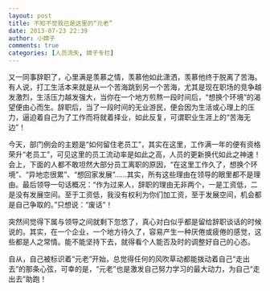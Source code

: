 ```yaml
---
layout: post
title: 不知不觉我已是这里的“元老”
date: 2013-07-23 22:39
author: 小嫦子
comments: true
categories: [人员流失, 嫦子专栏]
---
```

又一同事辞职了，心里满是羡慕之情，羡慕他如此潇洒，羡慕他终于脱离了苦海。有人说，打工生活本来就是从一个苦海跳到另一个苦海，尤其是现在职场的竞争越发激烈，生活压力越发强大，当你在一个地方煎熬一段时间后，“想换个环境”的渴望便由心而生。辞职后，当了一段时间的无业游民，便会因为生活或心理上的压力，逼迫着自己为了工作而将就着择业，如此反复，可谓职业生涯上的“苦海无边”！
<!--more-->
今天，部门例会的主题是“如何留住老员工”，其实在这里，工作满一年的便有资格荣升“老员工”，可见这里的员工流动率是如此之高，人员的更新换代如此之神速！会上，下面的人都不敢坦然大部分员工离职的原因，“在这里工作久了，想换个环境”、“异地恋很累”、“想回家发展”……其实，所有这些理由在领导的眼里都不是理由。最后领导一句话概况：“作为过来人，辞职的理由无非两个，一是工资低，二是没有发展空间。至于工资低，我没有权利为你们加工资，至于发展空间，机会都是自己争取的。”只想说：“废话”！

突然间觉得下属与领导之间就剩下忽悠了，真心对白似乎都是留给辞职谈话的时候说的。其实，在一个企业，一个地方待久了，容易产生一种厌倦或疲倦的感觉，这些都是人之常情。能不能坚持下去，就得看个人能否及时的调整好自己的心态。

自从，自己被标识着“元老”开始，总觉得任何的风吹草动都能拨动着自己“走出去”的那条心弦，可幸的是，“元老”也是激发自己努力学习的最大动力，为自己“走出去”助跑！
